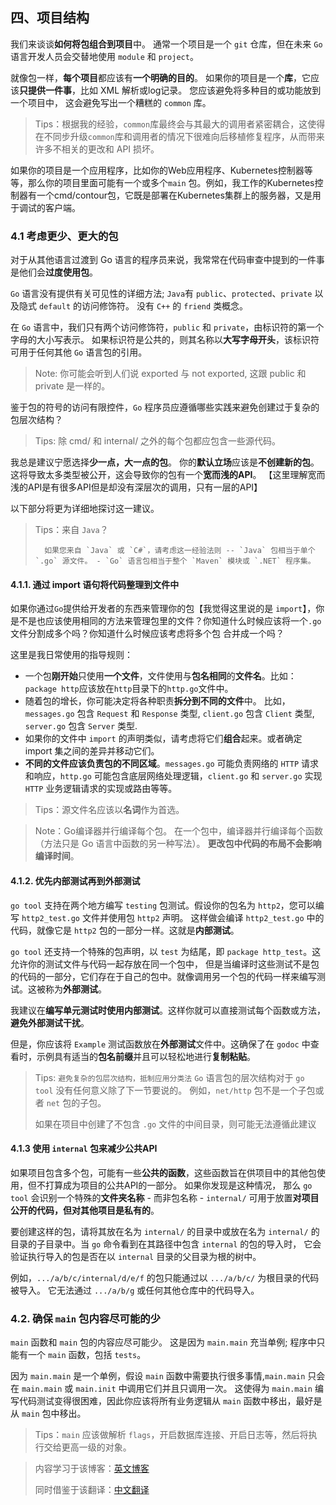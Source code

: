 ## 四、项目结构

我们来谈谈**如何将包组合到项目**中。 通常一个项目是一个 `git` 仓库，但在未来 `Go` 语言开发人员会交替地使用 `module` 和 `project`。

就像包一样，**每个项目**都应该有**一个明确的目的**。 如果你的项目是一个**库**，它应该**只提供一件事**，比如 XML 解析或log记录。 您应该避免将多种目的或功能放到一个项目中， 这会避免写出一个糟糕的 `common` 库。

> Tips：根据我的经验，`common`库最终会与其最大的调用者紧密耦合，这使得在不同步升级`common`库和调用者的情况下很难向后移植修复程序，从而带来许多不相关的更改和 API 损坏。

如果你的项目是一个应用程序，比如你的Web应用程序、Kubernetes控制器等等，那么你的项目里面可能有一个或多个`main`
包。例如，我工作的Kubernetes控制器有一个cmd/contour包，它既是部署在Kubernetes集群上的服务器，又是用于调试的客户端。

### 4.1 考虑更少、更大的包

对于从其他语言过渡到 Go 语言的程序员来说，我常常在代码审查中提到的一件事是他们会**过度使用包**。

`Go` 语言没有提供有关可见性的详细方法; `Java`有 `public`、`protected`、`private` 以及隐式 `default` 的访问修饰符。 没有 `C++` 的 `friend` 类概念。

在 `Go` 语言中，我们只有两个访问修饰符，`public` 和 `private`，由标识符的第一个字母的大小写表示。 如果标识符是公共的，则其名称以**大写字母开头**，该标识符可用于任何其他 `Go` 语言包的引用。

> Note: 你可能会听到人们说 exported 与 not exported, 这跟 public 和 private 是一样的。

鉴于包的符号的访问有限控件，`Go` 程序员应遵循哪些实践来避免创建过于复杂的包层次结构？

> Tips: 除 cmd/ 和 internal/ 之外的每个包都应包含一些源代码。

我总是建议宁愿选择**少一点，大一点的包**。 你的**默认立场**应该是**不创建新的包**。 这将导致太多类型被公开，这会导致你的包有一个**宽而浅的API**。 【这里理解宽而浅的API是有很多API但是却没有深层次的调用，只有一层的API】

以下部分将更为详细地探讨这一建议。

> Tips：来自 `Java`？
>
>       如果您来自 `Java` 或 `C#`，请考虑这一经验法则 -- `Java` 包相当于单个 `.go` 源文件。 - `Go` 语言包相当于整个 `Maven` 模块或 `.NET` 程序集。

#### 4.1.1. 通过 import 语句将代码整理到文件中

如果你通过`Go`提供给开发者的东西来管理你的包【我觉得这里说的是 `import`】，你是不是也应该使用相同的方法来管理包里的文件？你知道什么时候应该将一个`.go`文件分割成多个吗？你知道什么时候应该考虑将多个包 合并成一个吗？

这里是我日常使用的指导规则：

- 一个包**刚开始**只使用**一个文件**，文件使用与**包名相同**的**文件名**。比如：`package http`应该放在`http`目录下的`http.go`文件中。
- 随着包的增长，你可能决定将各种职责**拆分到不同的文件**中。 比如， `messages.go` 包含 `Request` 和 `Response` 类型,
  `client.go` 包含 `Client` 类型, `server.go` 包含 `Server` 类型.
- 如果你的文件中 `import` 的声明类似，请考虑将它们**组合**起来。或者确定 import 集之间的差异并移动它们。
- **不同的文件应该负责包的不同区域**。`messages.go` 可能负责网络的 `HTTP` 请求和响应，`http.go` 可能包含底层网络处理逻辑，`client.go` 和 `server.go` 实现 `HTTP` 业务逻辑请求的实现或路由等等。

> Tips：源文件名应该以**名词**作为首选。

> Note：Go编译器并行编译每个包。 在一个包中，编译器并行编译每个函数（方法只是 Go 语言中函数的另一种写法）。 **更改包中代码的布局不会影响编译时间**。

#### 4.1.2. 优先**内部测试**再到外部测试

`go tool` 支持在两个地方编写 `testing` 包测试。假设你的包名为 `http2`，您可以编写 `http2_test.go` 文件并使用包 `http2` 声明。
这样做会编译 `http2_test.go` 中的代码，就像它是 `http2` 包的一部分一样。这就是**内部测试**。

`go tool` 还支持一个特殊的包声明，以 `test` 为结尾，即 `package http_test`。这允许你的测试文件与代码一起存放在同一个包中，
但是当编译时这些测试不是包的代码的一部分，它们存在于自己的包中。就像调用另一个包的代码一样来编写测试。这被称为**外部测试**。

我建议在**编写单元测试时使用内部测试**。这样你就可以直接测试每个函数或方法，**避免外部测试干扰**。

但是，你应该将 `Example` 测试函数放在**外部测试**文件中。这确保了在 `godoc` 中查看时，示例具有适当的**包名前缀**并且可以轻松地进行**复制粘贴**。

> Tips: `避免复杂的包层次结构，抵制应用分类法` `Go` 语言包的层次结构对于 `go tool` 没有任何意义除了下一节要说的。 例如，`net/http` 包不是一个子包或者 `net` 包的子包。
> 
> 如果在项目中创建了不包含 `.go` 文件的中间目录，则可能无法遵循此建议

#### 4.1.3 使用 `internal` 包来减少**公共API**

如果项目包含多个包，可能有一些**公共的函数**，这些函数旨在供项目中的其他包使用，但不打算成为项目的公共API的一部分。 如果你发现是这种情况，
那么 `go tool` 会识别一个特殊的**文件夹名称** - 而非包名称 - `internal/` 可用于放置**对项目公开的代码，但对其他项目是私有的**。

要创建这样的包，请将其放在名为 `internal/` 的目录中或放在名为 `internal/` 的目录的子目录中。当 `go` 命令看到在其路径中包含 `internal` 的包的导入时，
它会验证执行导入的包是否在以 `internal` 目录的父目录为根的树中。

例如，`.../a/b/c/internal/d/e/f` 的包只能通过以 `.../a/b/c/` 为根目录的代码被导入。 它无法通过 `.../a/b/g` 或任何其他仓库中的代码导入。

### 4.2. 确保 `main` 包内容尽可能的少

`main` 函数和 `main` 包的内容应尽可能少。 这是因为 `main.main` 充当单例; 程序中只能有一个 `main` 函数，包括 `tests`。

因为 `main.main` 是一个单例，假设 `main` 函数中需要执行很多事情,`main.main` 只会在 `main.main` 或 `main.init` 中调用它们并且只调用一次。 这使得为 `main.main` 编写代码测试变得很困难，因此你应该将所有业务逻辑从 `main` 函数中移出，最好是从 `main` 包中移出。

> Tips：`main` 应该做解析 `flags`，开启数据库连接、开启日志等，然后将执行交给更高一级的对象。


> 内容学习于该博客：[英文博客](https://dave.cheney.net/practical-go/presentations/qcon-china.html "英文博客")
>
> 同时借鉴于该翻译：[中文翻译](https://github.com/llitfkitfk/go-best-practice/blob/master/README.md "中文翻译")